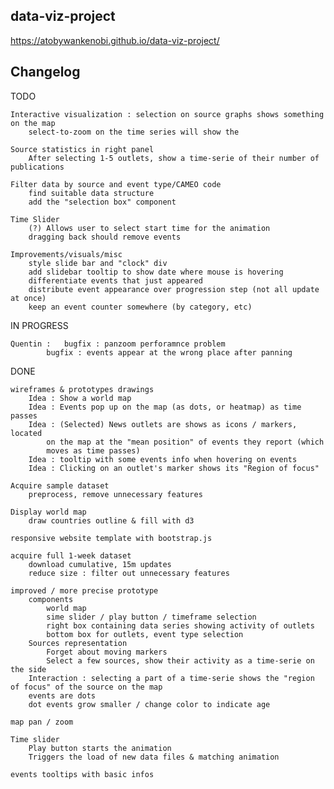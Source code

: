 ## data-viz-project

https://atobywankenobi.github.io/data-viz-project/

## Changelog

TODO 
		
	Interactive visualization : selection on source graphs shows something on the map
		select-to-zoom on the time series will show the 
	
	Source statistics in right panel
		After selecting 1-5 outlets, show a time-serie of their number of publications
		
	Filter data by source and event type/CAMEO code
		find suitable data structure
		add the "selection box" component
	
	Time Slider
		(?) Allows user to select start time for the animation
		dragging back should remove events
		
	Improvements/visuals/misc
		style slide bar and "clock" div
		add slidebar tooltip to show date where mouse is hovering
		differentiate events that just appeared
		distribute event appearance over progression step (not all update at once)
		keep an event counter somewhere (by category, etc)
	

IN PROGRESS 

	Quentin : 	bugfix : panzoom perforamnce problem
			bugfix : events appear at the wrong place after panning

DONE 

	wireframes & prototypes drawings		
		Idea : Show a world map
		Idea : Events pop up on the map (as dots, or heatmap) as time passes
		Idea : (Selected) News outlets are shows as icons / markers, located 
			on the map at the "mean position" of events they report (which
			moves as time passes)
		Idea : tooltip with some events info when hovering on events
		Idea : Clicking on an outlet's marker shows its "Region of focus" 

	Acquire sample dataset 
		preprocess, remove unnecessary features
		
	Display world map
		draw countries outline & fill with d3
		
	responsive website template with bootstrap.js	
	
	acquire full 1-week dataset
		download cumulative, 15m updates
		reduce size : filter out unnecessary features
		
	improved / more precise prototype
		components 
			world map
		  	sime slider / play button / timeframe selection
		  	right box containing data series showing activity of outlets
		  	bottom box for outlets, event type selection
		Sources representation
			Forget about moving markers
			Select a few sources, show their activity as a time-serie on the side
		Interaction : selecting a part of a time-serie shows the "region of focus" of the source on the map
		events are dots		
		dot events grow smaller / change color to indicate age
	
	map pan / zoom
	
	Time slider
		Play button starts the animation
		Triggers the load of new data files & matching animation
	
	events tooltips with basic infos
		
		
		


